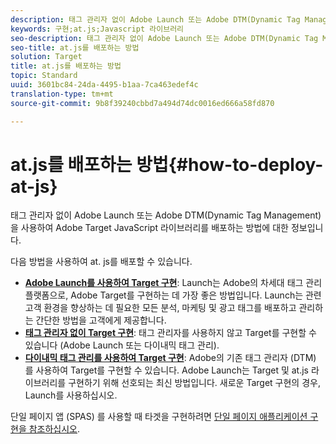 ```yaml
---
description: 태그 관리자 없이 Adobe Launch 또는 Adobe DTM(Dynamic Tag Management)을 사용하여 Adobe Target JavaScript 라이브러리를 배포하는 방법에 대한 정보입니다.
keywords: 구현;at.js;Javascript 라이브러리
seo-description: 태그 관리자 없이 Adobe Launch 또는 Adobe DTM(Dynamic Tag Management)을 사용하여 Adobe Target JavaScript 라이브러리를 배포하는 방법에 대한 정보입니다.
seo-title: at.js를 배포하는 방법
solution: Target
title: at.js를 배포하는 방법
topic: Standard
uuid: 3601bc84-24da-4495-b1aa-7ca463edef4c
translation-type: tm+mt
source-git-commit: 9b8f39240cbbd7a494d74dc0016ed666a58fd870

---
```



# at.js를 배포하는 방법{#how-to-deploy-at-js}

태그 관리자 없이 Adobe Launch 또는 Adobe DTM(Dynamic Tag Management)을 사용하여 Adobe Target JavaScript 라이브러리를 배포하는 방법에 대한 정보입니다.

다음 방법을 사용하여 at. js를 배포할 수 있습니다.

* **[Adobe Launch를 사용하여 Target 구현](/help/c-implementing-target/c-implementing-target-for-client-side-web/how-to-deployatjs/cmp-implementing-target-using-adobe-launch.md)**: Launch는 Adobe의 차세대 태그 관리 플랫폼으로, Adobe Target를 구현하는 데 가장 좋은 방법입니다. Launch는 관련 고객 환경을 향상하는 데 필요한 모든 분석, 마케팅 및 광고 태그를 배포하고 관리하는 간단한 방법을 고객에게 제공합니다.
* **[태그 관리자 없이 Target 구현](/help/c-implementing-target/c-implementing-target-for-client-side-web/how-to-deployatjs/implementing-target-without-a-tag-manager.md)**: 태그 관리자를 사용하지 않고 Target를 구현할 수 있습니다 (Adobe Launch 또는 다이내믹 태그 관리).
* **[다이내믹 태그 관리를 사용하여 Target 구현](/help/c-implementing-target/c-implementing-target-for-client-side-web/how-to-deployatjs/implementing-target-using-dynamic-tag-management.md)**: Adobe의 기존 태그 관리자 (DTM) 를 사용하여 Target를 구현할 수 있습니다. Adobe Launch는 Target 및 at.js 라이브러리를 구현하기 위해 선호되는 최신 방법입니다. 새로운 Target 구현의 경우, Launch를 사용하십시오.

단일 페이지 앱 (SPAS) 를 사용할 때 타겟을 구현하려면 [단일 페이지 애플리케이션 구현을 참조하십시오](/help/c-implementing-target/c-implementing-target-for-client-side-web/how-to-deployatjs/target-atjs-single-page-application.md).